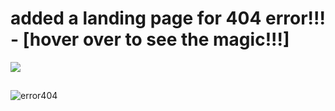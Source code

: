 # added a landing page for 404 error!!! - [hover over to see the magic!!!]

![](mofazil17/screenshot/error404.gif)
 
 ## 
 ![error404](https://user-images.githubusercontent.com/85509306/135997021-efa0385a-527b-40f8-9ef4-abfdbfc8d048.PNG)
